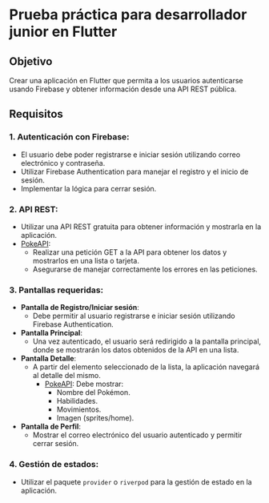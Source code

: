 # Prueba práctica para desarrollador junior en Flutter

## Objetivo

Crear una aplicación en Flutter que permita a los usuarios autenticarse usando Firebase y obtener información desde una API REST pública.

## Requisitos

### 1. Autenticación con Firebase:
- El usuario debe poder registrarse e iniciar sesión utilizando correo electrónico y contraseña.
- Utilizar Firebase Authentication para manejar el registro y el inicio de sesión.
- Implementar la lógica para cerrar sesión.

### 2. API REST:
- Utilizar una API REST gratuita para obtener información y mostrarla en la aplicación.
- [PokeAPI](https://pokeapi.co/api/v2/pokemon?limit=1000&offset=0): 
  - Realizar una petición GET a la API para obtener los datos y mostrarlos en una lista o tarjeta.
  - Asegurarse de manejar correctamente los errores en las peticiones.

### 3. Pantallas requeridas:
- **Pantalla de Registro/Iniciar sesión**: 
  - Debe permitir al usuario registrarse e iniciar sesión utilizando Firebase Authentication.
- **Pantalla Principal**: 
  - Una vez autenticado, el usuario será redirigido a la pantalla principal, donde se mostrarán los datos obtenidos de la API en una lista.
- **Pantalla Detalle**: 
  - A partir del elemento seleccionado de la lista, la aplicación navegará al detalle del mismo.
    - [PokeAPI](https://pokeapi.co/api/v2/pokemon/bulbasaur):  Debe mostrar:
      - Nombre del Pokémon.
      - Habilidades.
      - Movimientos.
      - Imagen (sprites/home).
- **Pantalla de Perfil**: 
  - Mostrar el correo electrónico del usuario autenticado y permitir cerrar sesión.

### 4. Gestión de estados:
- Utilizar el paquete `provider` o `riverpod` para la gestión de estado en la aplicación.
